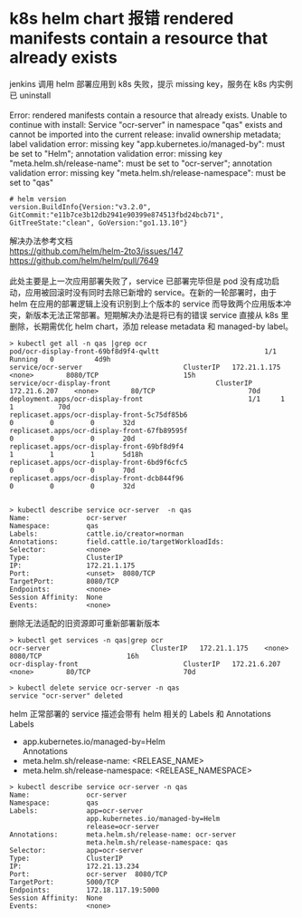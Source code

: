 # k8s helm chart 报错 rendered manifests contain a resource that already exists

jenkins 调用 helm 部署应用到 k8s 失败，提示 missing key，服务在 k8s 内实例已 uninstall </br>
</br>
Error: rendered manifests contain a resource that already exists. Unable to continue with install: Service "ocr-server" in namespace "qas" exists and cannot be imported into the current release: invalid ownership metadata; label validation error: missing key "app.kubernetes.io/managed-by": must be set to "Helm"; annotation validation error: missing key "meta.helm.sh/release-name": must be set to "ocr-server"; annotation validation error: missing key "meta.helm.sh/release-namespace": must be set to "qas"

```
# helm version
version.BuildInfo{Version:"v3.2.0", GitCommit:"e11b7ce3b12db2941e90399e874513fbd24bcb71", GitTreeState:"clean", GoVersion:"go1.13.10"}
```
解决办法参考文档 </br>
https://github.com/helm/helm-2to3/issues/147 </br>
https://github.com/helm/helm/pull/7649 </br>
</br>
此处主要是上一次应用部署失败了，service 已部署完毕但是 pod 没有成功启动，应用被回滚时没有同时去除已新增的 service。在新的一轮部署时，由于 helm 在应用的部署逻辑上没有识别到上个版本的 service 而导致两个应用版本冲突，新版本无法正常部署。短期解决办法是将已有的错误 service 直接从 k8s 里删除，长期需优化 helm chart，添加 release metadata 和 managed-by label。
```
> kubectl get all -n qas |grep ocr
pod/ocr-display-front-69bf8d9f4-qwltt                          1/1     Running   0          4d9h
service/ocr-server                         ClusterIP   172.21.1.175    <none>        8080/TCP                     15h
service/ocr-display-front                          ClusterIP   172.21.6.207    <none>        80/TCP                       70d
deployment.apps/ocr-display-front                          1/1     1            1           70d
replicaset.apps/ocr-display-front-5c75df85b6                          0         0         0       32d
replicaset.apps/ocr-display-front-67fb89595f                          0         0         0       20d
replicaset.apps/ocr-display-front-69bf8d9f4                           1         1         1       5d18h
replicaset.apps/ocr-display-front-6bd9f6cfc5                          0         0         0       70d
replicaset.apps/ocr-display-front-dcb844f96                           0         0         0       32d


> kubectl describe service ocr-server  -n qas
Name:              ocr-server
Namespace:         qas
Labels:            cattle.io/creator=norman
Annotations:       field.cattle.io/targetWorkloadIds: 
Selector:          <none>
Type:              ClusterIP
IP:                172.21.1.175
Port:              <unset>  8080/TCP
TargetPort:        8080/TCP
Endpoints:         <none>
Session Affinity:  None
Events:            <none>
```
删除无法适配的旧资源即可重新部署新版本
```
> kubectl get services -n qas|grep ocr
ocr-server                         ClusterIP   172.21.1.175    <none>        8080/TCP                     16h
ocr-display-front                          ClusterIP   172.21.6.207    <none>        80/TCP                       70d

> kubectl delete service ocr-server -n qas
service "ocr-server" deleted
```
helm 正常部署的 service 描述会带有 helm 相关的 Labels 和 Annotations</br>
Labels </br>
* app.kubernetes.io/managed-by=Helm </br>
Annotations </br>
* meta.helm.sh/release-name: <RELEASE_NAME>
* meta.helm.sh/release-namespace: <RELEASE_NAMESPACE>
```
> kubectl describe service ocr-server -n qas
Name:              ocr-server
Namespace:         qas
Labels:            app=ocr-server
                   app.kubernetes.io/managed-by=Helm
                   release=ocr-server
Annotations:       meta.helm.sh/release-name: ocr-server
                   meta.helm.sh/release-namespace: qas
Selector:          app=ocr-server
Type:              ClusterIP
IP:                172.21.13.234
Port:              ocr-server  8080/TCP
TargetPort:        5000/TCP
Endpoints:         172.18.117.19:5000
Session Affinity:  None
Events:            <none>
```

